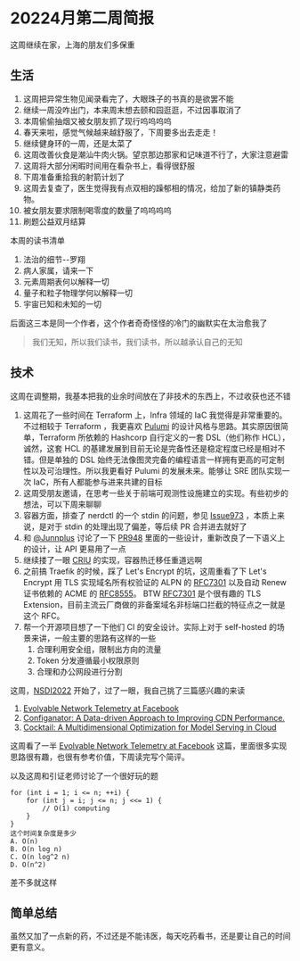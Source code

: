 # 20224月第二周简报

这周继续在家，上海的朋友们多保重

## 生活

1. 这周把异常生物见闻录看完了，大眼珠子的书真的是欲罢不能
2. 继续一周没咋出门，本来周末想去颐和园逛逛，不过因事取消了
3. 本周偷偷抽烟又被女朋友抓了现行呜呜呜呜
4. 春天来啦，感觉气候越来越舒服了，下周要多出去走走！
5. 继续健身环的一周，还是太菜了
6. 这周改善伙食是潮汕牛肉火锅。望京那边那家和记味道不行了，大家注意避雷
7. 这周将大部分闲暇时间用在看杂书上，看得很舒服
8. 下周准备重拾我的射箭计划了
9. 这周去复查了，医生觉得我有点双相的躁郁相的情况，给加了新的镇静类药物。
10. 被女朋友要求限制喝零度的数量了呜呜呜呜
11. 刷题公益双月结算

本周的读书清单

1. 法治的细节--罗翔
2. 病人家属，请来一下
3. 元素周期表何以解释一切
4. 量子和粒子物理学何以解释一切
5. 宇宙已知和未知的一切

后面这三本是同一个作者，这个作者奇奇怪怪的冷门的幽默实在太治愈我了

> 我们无知，所以我们读书，我们读书，所以越承认自己的无知

## 技术

这周在调整期，我基本把我的业余时间放在了非技术的东西上，不过收获也还不错

1. 这周花了一些时间在 Terraform 上，Infra 领域的 IaC 我觉得是非常重要的。不过相较于 Terraform ，我更喜欢 [Pulumi](https://github.com/pulumi/pulumi) 的设计风格与思路。其实原因很简单，Terraform 所依赖的 Hashcorp 自行定义的一套 DSL（他们称作 HCL），诚然，这套 HCL 的基建发展到目前无论是完备性还是稳定程度已经是相对不错。但是单独的 DSL 始终无法像图灵完备的编程语言一样拥有更高的可定制性以及可治理性。所以我更看好 Pulumi 的发展未来。能够让 SRE 团队实现一次 IaC，所有人都能参与进来共建的目标
2. 这周受朋友邀请，在思考一些关于前端可观测性设施建立的实现。有些初步的想法，可以下周来聊聊
3. 容器方面，排查了 nerdctl 的一个 stdin 的问题，参见 [Issue973](https://github.com/containerd/nerdctl/issues/973) ，本质上来说，是对于 stdin 的处理出现了偏差，等后续 PR 合并进去就好了
4. 和 [@Junnplus](https://twitter.com/junnplus) 讨论了一下 [PR948](https://github.com/containerd/nerdctl/pull/948) 里面的一些设计，重新改良了一下语义上的设计，让 API 更易用了一点
5. 继续搂了一眼 [CRIU](https://github.com/checkpoint-restore/criu) 的实现，容器热迁移任重道远啊
6. 之前搞 Traefik 的时候，踩了 Let's Encrypt 的坑，这周重看了下 Let's Encrypt 用 TLS 实现域名所有权验证的 ALPN 的 [RFC7301](https://datatracker.ietf.org/doc/html/rfc7301) 以及自动 Renew 证书依赖的 ACME 的 [RFC8555](https://datatracker.ietf.org/doc/html/rfc8555)。 BTW [RFC7301](https://datatracker.ietf.org/doc/html/rfc7301) 是个很有趣的 TLS Extension，目前主流云厂商做的非备案域名非标端口拦截的特征点之一就是这个 RFC。
7. 帮一个开源项目想了一下他们 CI 的安全设计。实际上对于 self-hosted 的场景来讲，一般主要的思路有这样的一些
    1. 合理利用安全组，限制出方向的流量
    2. Token 分发遵循最小权限原则
    3. 合理和办公网段进行分割

这周，[NSDI2022](https://www.usenix.org/conference/nsdi22) 开始了，过了一眼，我自己挑了三篇感兴趣的来读

1. [Evolvable Network Telemetry at Facebook](https://www.usenix.org/conference/nsdi22/presentation/zhou)
2. [Configanator: A Data-driven Approach to Improving CDN Performance.](https://www.usenix.org/conference/nsdi22/presentation/naseer)
3. [Cocktail: A Multidimensional Optimization for Model Serving in Cloud](https://www.usenix.org/conference/nsdi22/presentation/gunasekaran)

这周看了一半 [Evolvable Network Telemetry at Facebook](https://www.usenix.org/conference/nsdi22/presentation/zhou) 这篇，里面很多实现思路很有趣，也很有参考价值，下周读完写个简评。

以及这周和引证老师讨论了一个很好玩的题

```text
for (int i = 1; i <= n; ++i) {
    for (int j = i; j <= n; j <<= 1) {
        // O(1) computing
    }
}
这个时间复杂度是多少
A. O(n)
B. O(n log n)
C. O(n log^2 n)
D. O(n^2)
```

差不多就这样

## 简单总结

虽然又加了一点新的药，不过还是不能讳医，每天吃药看书，还是要让自己的时间更有意义。
